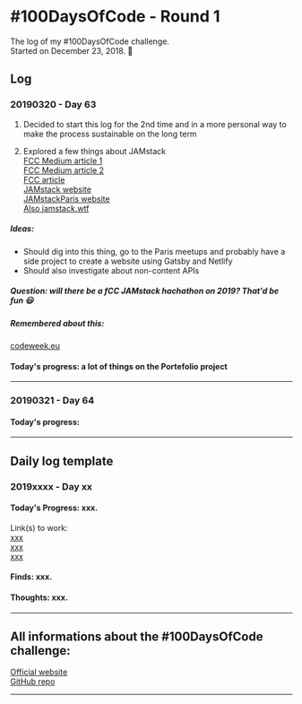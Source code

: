 # #100DaysOfCode - Round 1

The log of my #100DaysOfCode challenge.   
Started on December 23, 2018. :christmas_tree:

## Log

### 20190320 - Day 63

1. Decided to start this log for the 2nd time and in a more personal way to make the process sustainable on the long term

1. Explored a few things about JAMstack  
[FCC Medium article 1](https://medium.freecodecamp.org/freecodecamp-is-hosting-a-free-hackathon-at-github-in-san-francisco-and-an-online-hackathon-too-2078088df278)  
[FCC Medium article 2](https://medium.freecodecamp.org/winners-from-the-2018-freecodecamp-jamstack-hackathon-at-github-2a39bd1db878)  
[FCC article](https://hackathon.freecodecamp.org/)  
[JAMstack website](https://jamstack.org/)  
[JAMstackParis website](https://jamstack.paris/)  
[Also jamstack.wtf](https://jamstack.wtf/)

##### Ideas: 
* Should dig into this thing, go to the Paris meetups and probably have a side project to create a website using Gatsby and Netlify
* Should also investigate about non-content APIs

##### Question: will there be a fCC JAMstack hachathon on 2019? That'd be fun :smiley:

##### Remembered about this:
[codeweek.eu](https://codeweek.eu/about/)

#### Today's progress: a lot of things on the Portefolio project

---

### 20190321 - Day 64

#### Today's progress:

---

## Daily log template

### 2019xxxx - Day xx

#### Today's Progress: xxx.

Link(s) to work:  
[xxx](#)  
[xxx](#)  
[xxx](#)  

#### Finds: xxx.

#### Thoughts: xxx.

---

## All informations about the #100DaysOfCode challenge:  
[Official website](https://www.100daysofcode.com/)  
[GitHub repo](https://github.com/kallaway/100-days-of-code)

---
